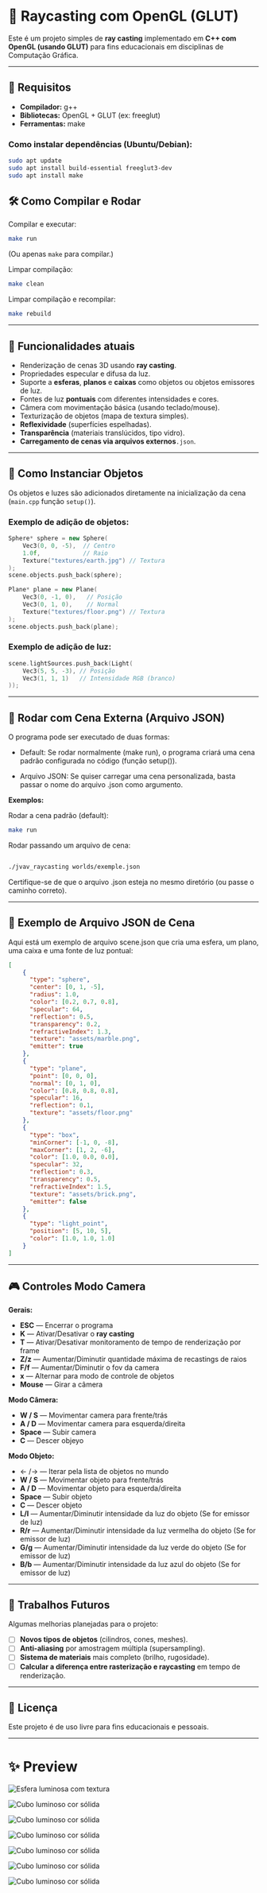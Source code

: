 # 🔦 Raycasting com OpenGL (GLUT)

Este é um projeto simples de **ray casting** implementado em **C++ com OpenGL (usando GLUT)** para fins educacionais em disciplinas de Computação Gráfica.

---

## 🚀 Requisitos

- **Compilador:** g++
- **Bibliotecas:** OpenGL + GLUT (ex: freeglut)
- **Ferramentas:** make

### Como instalar dependências (Ubuntu/Debian):

```bash
sudo apt update
sudo apt install build-essential freeglut3-dev
sudo apt install make
```

## 🛠️ Como Compilar e Rodar

Compilar e executar:

```bash
make run
```

(Ou apenas `make` para compilar.)

Limpar compilação:

```bash
make clean
```

Limpar compilação e recompilar:

```bash
make rebuild
```

---

## 🎨 Funcionalidades atuais

- Renderização de cenas 3D usando **ray casting**.
- Propriedades especular e difusa da luz.
- Suporte a **esferas**, **planos** e **caixas** como objetos ou objetos emissores de luz.
- Fontes de luz **pontuais** com diferentes intensidades e cores.
- Câmera com movimentação básica (usando teclado/mouse).
- Texturização de objetos (mapa de textura simples).
- **Reflexividade** (superfícies espelhadas).
- **Transparência** (materiais translúcidos, tipo vidro).
- **Carregamento de cenas via arquivos externos**`.json`.

---

## 🧱 Como Instanciar Objetos

Os objetos e luzes são adicionados diretamente na inicialização da cena (`main.cpp` função `setup()`).

### Exemplo de adição de objetos:

```cpp
Sphere* sphere = new Sphere(
    Vec3(0, 0, -5),  // Centro
    1.0f,            // Raio
    Texture("textures/earth.jpg") // Textura
);
scene.objects.push_back(sphere);
```

```cpp
Plane* plane = new Plane(
    Vec3(0, -1, 0),   // Posição
    Vec3(0, 1, 0),    // Normal
    Texture("textures/floor.png") // Textura
);
scene.objects.push_back(plane);
```

### Exemplo de adição de luz:

```cpp
scene.lightSources.push_back(Light(
    Vec3(5, 5, -3), // Posição
    Vec3(1, 1, 1)   // Intensidade RGB (branco)
));
```

---
## 🧩 Rodar com Cena Externa (Arquivo JSON)
O programa pode ser executado de duas formas:

- Default: Se rodar normalmente (make run), o programa criará uma cena padrão configurada no código (função setup()).

- Arquivo JSON: Se quiser carregar uma cena personalizada, basta passar o nome do arquivo .json como argumento.

 **Exemplos:**

Rodar a cena padrão (default):

```bash
make run
```
Rodar passando um arquivo de cena:

```bash

./jvav_raycasting worlds/exemple.json
```
Certifique-se de que o arquivo .json esteja no mesmo diretório (ou passe o caminho correto).

---
## 📜 Exemplo de Arquivo JSON de Cena
Aqui está um exemplo de arquivo scene.json que cria uma esfera, um plano, uma caixa e uma fonte de luz pontual:

```json
[
    {
      "type": "sphere",
      "center": [0, 1, -5],
      "radius": 1.0,
      "color": [0.2, 0.7, 0.8],
      "specular": 64,
      "reflection": 0.5,
      "transparency": 0.2,
      "refractiveIndex": 1.3,
      "texture": "assets/marble.png",
      "emitter": true
    },
    {
      "type": "plane",
      "point": [0, 0, 0],
      "normal": [0, 1, 0],
      "color": [0.8, 0.8, 0.8],
      "specular": 16,
      "reflection": 0.1,
      "texture": "assets/floor.png"
    },
    {
      "type": "box",
      "minCorner": [-1, 0, -8],
      "maxCorner": [1, 2, -6],
      "color": [1.0, 0.0, 0.0],
      "specular": 32,
      "reflection": 0.3,
      "transparency": 0.5,
      "refractiveIndex": 1.5,
      "texture": "assets/brick.png",
      "emitter": false
    },
    {
      "type": "light_point",
      "position": [5, 10, 5],
      "color": [1.0, 1.0, 1.0]
    }
]
```

---
## 🎮 Controles Modo Camera

**Gerais:**
- **ESC** — Encerrar o programa
- **K** — Ativar/Desativar o **ray casting**
- **T** — Ativar/Desativar monitoramento de tempo de renderização por frame
- **Z/z** — Aumentar/Diminutir quantidade máxima de recastings de raios
- **F/f** — Aumentar/Diminutir o fov da camera
- **x** — Alternar para modo de controle de objetos
- **Mouse** — Girar a câmera

**Modo Câmera:**
- **W / S** — Movimentar camera para frente/trás
- **A / D** — Movimentar camera para esquerda/direita
- **Space** — Subir camera
- **C** — Descer objeyo

**Modo Objeto:**
- ← /→ — Iterar pela lista de objetos no mundo
- **W / S** — Movimentar objeto para frente/trás
- **A / D** — Movimentar objeto para esquerda/direita
- **Space** — Subir objeto
- **C** — Descer objeto
- **L/l** — Aumentar/Diminutir intensidade da luz do objeto (Se for emissor de luz)
- **R/r** — Aumentar/Diminutir intensidade da luz vermelha do objeto (Se for emissor de luz)
- **G/g** — Aumentar/Diminutir intensidade da luz verde do objeto (Se for emissor de luz)
- **B/b** — Aumentar/Diminutir intensidade da luz azul do objeto (Se for emissor de luz)

---



## 🎯 Trabalhos Futuros

Algumas melhorias planejadas para o projeto:

- [ ] **Novos tipos de objetos** (cilindros, cones, meshes).
- [ ] **Anti-aliasing** por amostragem múltipla (supersampling).
- [ ] **Sistema de materiais** mais completo (brilho, rugosidade).
- [ ] **Calcular a diferença entre rasterização e raycasting** em tempo de renderização.
---

## 📄 Licença

Este projeto é de uso livre para fins educacionais e pessoais.

---

# ✨ Preview

![Esfera luminosa com textura](images/sun_light.png)

![Cubo luminoso cor sólida](images/ciano_cube.png)

![Cubo luminoso cor sólida](images/mirror_surface.png)

![Cubo luminoso cor sólida](images/mirror_sphere.png)

![Cubo luminoso cor sólida](images/transparent_sphere.png)

![Cubo luminoso cor sólida](images/transparent_box.png)

![Cubo luminoso cor sólida](images/solar_system.png)
